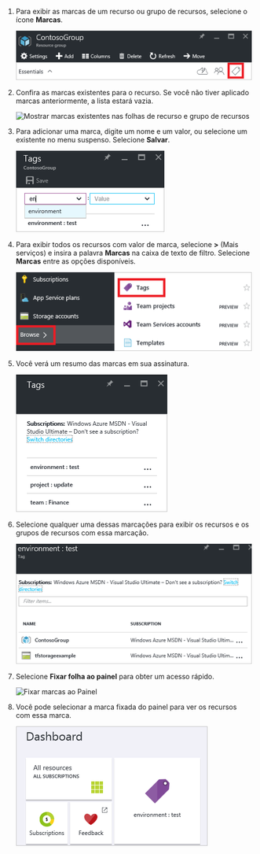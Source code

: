 1. Para exibir as marcas de um recurso ou grupo de recursos, selecione o ícone **Marcas**. 
   
     ![Selecione as marcas nas folhas de recurso e grupo de recursos](./media/resource-manager-tag-resources/select-tag-icon.png)
2. Confira as marcas existentes para o recurso. Se você não tiver aplicado marcas anteriormente, a lista estará vazia. 

     ![Mostrar marcas existentes nas folhas de recurso e grupo de recursos](./media/resource-manager-tag-resources/existing-tags.png)
3. Para adicionar uma marca, digite um nome e um valor, ou selecione um existente no menu suspenso. Selecione **Salvar**.

     ![Adicionar nova marca](./media/resource-manager-tag-resources/tag-resources.png)
3. Para exibir todos os recursos com valor de marca, selecione **>** (Mais serviços) e insira a palavra **Marcas** na caixa de texto de filtro. Selecione **Marcas** entre as opções disponíveis.
   
     ![Localizar marcas pelo hub Procurar](./media/resource-manager-tag-resources/browse-tags.png)
4. Você verá um resumo das marcas em sua assinatura.
   
     ![Mostrar todas as marcas](./media/resource-manager-tag-resources/tag-taxonomy.png)
5. Selecione qualquer uma dessas marcações para exibir os recursos e os grupos de recursos com essa marcação.
   
     ![Mostrar recursos marcados](./media/resource-manager-tag-resources/show-tagged-resources.png)
6. Selecione **Fixar folha ao painel** para obter um acesso rápido.
   
     ![Fixar marcas ao Painel](./media/resource-manager-tag-resources/pin-tag.png)
7. Você pode selecionar a marca fixada do painel para ver os recursos com essa marca.

     ![Fixar marcas ao Painel](./media/resource-manager-tag-resources/show-pinned-tag.png)
